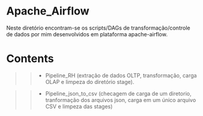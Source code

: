 # Apache_Airflow
Neste diretório encontram-se os scripts/DAGs de transformação/controle de dados por mim desenvolvidos em plataforma apache-airflow.

# Contents
>> - Pipeline_RH (extração de dados OLTP, transformação, carga OLAP e limpeza do diretório stage).

>> - Pipeline_json_to_csv (checagem de carga de um diretorio, tranformação dos arquivos json, carga em um único arquivo CSV e limpeza das stages)

